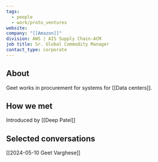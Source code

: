 ```yaml
---
tags:
  - people
  - work/proto_ventures
website: 
company: "[[Amazon]]"
division: AWS | AIS Supply Chain-ACM
job title: Sr. Global Commodity Manager
contact_type: corporate
---
```

## About
Geet works in procurement for systems for [[Data centers]].

## How we met
Introduced by [[Deep Patel]]

## Selected conversations
[[2024-05-10 Geet Varghese]]
